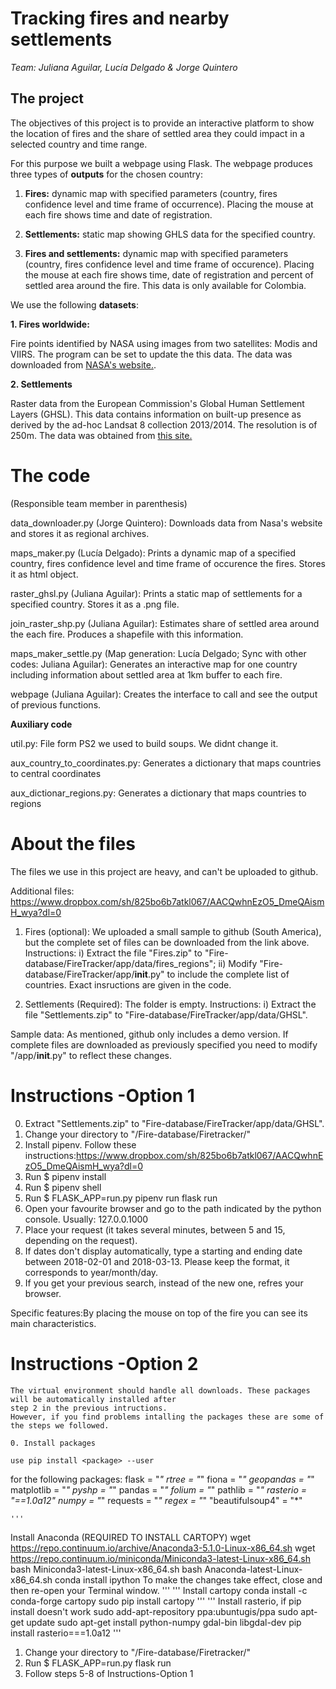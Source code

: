 # Tracking fires and nearby settlements

*Team: Juliana Aguilar, Lucía Delgado & Jorge Quintero*

## The project

The objectives of this project is to provide an interactive platform to show the location of fires and the share of settled area they could impact in a selected country and time range. 

For this purpose we built a webpage using Flask. The webpage produces three types of **outputs** for the chosen country:

1. **Fires:** dynamic map with specified parameters (country, fires confidence level and time frame of occurrence). 
Placing the mouse at each fire shows time and date of registration.

2. **Settlements:** static map showing GHLS data for the specified country.

3. **Fires and settlements:** dynamic map with specified parameters (country, fires confidence level and time frame 
of occurence). Placing the mouse at each fire shows time, date of registration and percent of settled area around 
the fire. This data is only available for Colombia.

 We use the following **datasets**:

**1. Fires worldwide:**

Fire points identified by NASA using images from two satellites: Modis and VIIRS. The program can be set to update the this data. The data was downloaded from [NASA's website.](https://earthdata.nasa.gov/earth-observation-data/near-real-time/firms/active-fire-data).

**2. Settlements**

Raster data from the European Commission's Global Human Settlement Layers (GHSL). This data contains information on built-up presence as derived by the ad-hoc Landsat 8 collection 2013/2014. The resolution is of 250m. The data was obtained from [this site.](http://cidportal.jrc.ec.europa.eu/ftp/jrcopendata/GHSL/GHS_BUILT_LDSMT_GLOBE_R2015B/GHS_BUILT_LDS2014_GLOBE_R2016A_54009_250/)

# The code 
(Responsible team member in parenthesis)

data_downloader.py (Jorge Quintero):
	Downloads data from Nasa's website and stores it as regional archives.

maps_maker.py (Lucía Delgado): 
	Prints a dynamic map of a specified country, fires confidence level and time frame of occurence the fires. 
	Stores it as html object.

raster_ghsl.py (Juliana Aguilar):
	Prints a static map of settlements for a specified country.
	Stores it as a .png file.

join_raster_shp.py (Juliana Aguilar):
	Estimates share of settled area around the each fire.
	Produces a shapefile with this information.

maps_maker_settle.py (Map generation: Lucía Delgado; Sync with other codes: Juliana Aguilar): 
	Generates an interactive map for one country including information about settled area at 1km buffer to each fire.

webpage (Juliana Aguilar): 
	Creates the interface to call and see the output of previous functions.	

**Auxiliary code**



util.py: 
	File form PS2 we used to build soups. We didnt change it.

aux_country_to_coordinates.py:
	Generates a dictionary that maps countries to central coordinates

aux_dictionar_regions.py:
	Generates a dictionary that maps countries to regions

	
# About the files
The files we use in this project are heavy, and can't be uploaded to github.

Additional files: https://www.dropbox.com/sh/825bo6b7atkl067/AACQwhnEzO5_DmeQAismH_wya?dl=0 

1. Fires (optional): We uploaded a small sample to github (South America), but the complete 
set of files can be downloaded from the link above. 
Instructions: i) Extract the file "Fires.zip" to "Fire-database/FireTracker/app/data/fires_regions"; 
ii) Modify "Fire-database/FireTracker/app/__init__.py" to include the complete list of countries. 
Exact insructions are given in the code.

2. Settlements (Required): The folder is empty. Instructions: i) Extract the file "Settlements.zip" to "Fire-database/FireTracker/app/data/GHSL".
	



Sample data: 
As mentioned, github only includes a demo version. If complete files are downloaded as previously specified you 
need to modify "/app/__init__.py" to reflect these changes.
	
# Instructions -Option 1
0. Extract "Settlements.zip" to "Fire-database/FireTracker/app/data/GHSL".
1. Change your directory to "/Fire-database/Firetracker/" 
2. Install pipenv. Follow these instructions:https://www.dropbox.com/sh/825bo6b7atkl067/AACQwhnEzO5_DmeQAismH_wya?dl=0 
2. Run $ pipenv install
3. Run $ pipenv shell
4. Run $ FLASK_APP=run.py pipenv run flask run
5. Open your favourite browser and go to the path indicated by the python console. Usually: 127.0.0.1000
6. Place your request (it takes several minutes, between 5 and 15, depending on the request).
7. If dates don't display automatically, type a starting and ending date between 2018-02-01 and 2018-03-13. 
Please keep the format, it corresponds to year/month/day.
8. If you get your previous search, instead of the new one, refres your browser.


Specific features:By placing the mouse on top of the fire you can see its main characteristics.

# Instructions -Option 2
	The virtual environment should handle all downloads. These packages will be automatically installed after 
	step 2 in the previous intructions. 
	However, if you find problems intalling the packages these are some of the steps we followed. 
	
	0. Install packages
	
	use pip install <package> --user 
for the following packages:
	flask = "*"
	rtree = "*"
	fiona = "*"
	geopandas =	 "*"
	matplotlib = "*"
	pyshp = "*"
	pandas = "*"
	folium = "*"
	pathlib = "*"
	rasterio = "==1.0a12"
	numpy = "*"
	requests = "*"
	regex = "*"
	"beautifulsoup4" = "*"

	'''
Install Anaconda (REQUIRED TO INSTALL CARTOPY)
	wget https://repo.continuum.io/archive/Anaconda3-5.1.0-Linux-x86_64.sh
	wget https://repo.continuum.io/miniconda/Miniconda3-latest-Linux-x86_64.sh
	bash Miniconda3-latest-Linux-x86_64.sh
	bash Anaconda-latest-Linux-x86_64.sh
	conda install ipython
To make the changes take effect, close and then re-open your Terminal window.
	'''
	'''
Install cartopy
	conda install -c conda-forge cartopy
	sudo pip install cartopy
	'''
	'''
Install rasterio, if pip install doesn't work
	sudo add-apt-repository ppa:ubuntugis/ppa
	sudo apt-get update
	sudo apt-get install python-numpy gdal-bin libgdal-dev
	pip install rasterio===1.0a12
	'''
	
1. Change your directory to "/Fire-database/Firetracker/"
2. Run $ FLASK_APP=run.py flask run
3. Follow steps 5-8 of Instructions-Option 1
	
 

		





